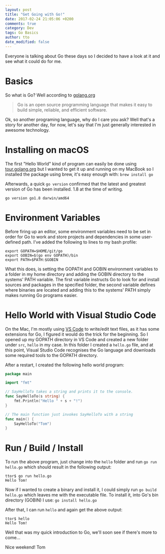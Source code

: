 ```yaml
---
layout: post
title: "Get Going with Go!"
date: 2017-02-24 21:05:06 +0200
comments: true
category: Dev
tags: Go Basics
author: tto
date_modified: false
---
```


Everyone is talking about Go these days so I decided to have a look at it and see what it could do for me. 

<!-- more -->

# Basics

So what is Go? Well according to [golang.org](https://golang.org) 
> Go is an open source programming language that makes it easy to build simple, reliable, and efficient software.

Ok, so another programing language, why do I care you ask? Well that's a story for another day, for now, let's say that I'm just generally interested in awesome technology.

# Installing on macOS

The first "Hello World" kind of program can easily be done using [tour.golang.org](https://tour.golang.org) but I wanted to get it up and running on my MacBook so I installed the package using brew, it's easy enough with: `brew install go`

Afterwards, a quick `go version` confirmed that the latest and greatest version of Go has been installed. 1.8 at the time of writing.

`go version go1.8 darwin/amd64`

# Environment Variables

Before firing up an editor, some environment variables need to be set in order for Go to work and store projects and dependencies in some user-defined path. I've added the following to lines to my bash profile:

```
export GOPATH=$HOME/git/go
export GOBIN=$(go env GOPATH)/bin
export PATH=$PATH:$GOBIN
```

What this does, is setting the GOPATH and GOBIN environment variables to a folder in my home directory and adding the GOBIN directory to the systems' PATH variable. 
The first variable instructs Go to look for and install sources and packages in the specified folder, the second variable defines where binaries are located and adding this to the systems' PATH simply makes running Go programs easier.

# Hello World with Visual Studio Code

On the Mac, I'm mostly using [VS Code](https://code.visualstudio.com) to write/edit text files, as it has some extensions for Go, I figured it would do the trick for the beginning. So I opened up my GOPATH directory in VS Code and created a new folder under `src`, `hello` in my case. 
In this folder I created a `hello.go` file, and at this point, Visual Studio Code recognises the Go language and downloads some required tools to the GOPATH directory. 

After a restart, I created the following hello world program:

```go
package main

import "fmt"

// SayHelloTo takes a string and prints it to the console.
func SayHelloTo(s string) {
	fmt.Println("Hello " + s + "!")
}

// The main function just invokes SayHelloTo with a string
func main() {
	SayHelloTo("Tom")
}
```

# Run / Build / Install

To run the above program, just change into the `hello` folder and run `go run hello.go` which should result in the following output:

```
ttor$ go run hello.go
Hello Tom!
```

Now if I wanted to create a binary and install it, I could simply run `go build hello.go` which leaves me with the executable file. To install it, into Go's bin directory (GOBIN) I use: `go install hello.go`

After that, I can run `hello` and again get the above output:

```
ttor$ hello
Hello Tom!
```

Well that was my quick introduction to Go, we'll soon see if there's more to come...

Nice weekend!
Tom

